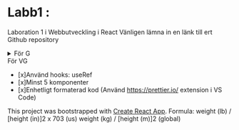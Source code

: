 # Labb1 :
Laboration 1 i Webbutveckling i React
Vänligen lämna in en länk till ert Github repository

<details>
           <summary>För G</summary>
<p>
- [x]Sätta upp ett React projekt med create-react-app eller med Vite
- [x]Minst 3 funktionskomponenter
- [x]Ta emot och "injicera"” minst en prop
- [x]Hantera minst ett event
- [x]Använd ett formulärsfält och spara innehåll till state
- [x]Använd hooks (på ett korrekt sätt): useState & useEffect
- [x]Projektet skall starta efter npm/yarn install & npm/yarn start utan några konsoll-fel
</p> </details>
För VG

- [x]Använd hooks: useRef
- [x]Minst 5 komponenter
- [x]Enhetligt formaterad kod (Använd https://prettier.io/ extension i VS Code)

This project was bootstrapped with [Create React App](https://github.com/facebook/create-react-app).
Formula: weight (lb) / [height (in)]2 x 703  (us)
         weight (kg) / [height (m)]2         (global)
